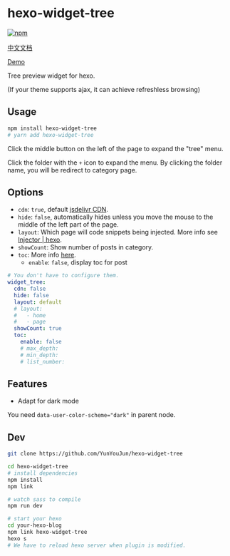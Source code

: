 # hexo-widget-tree

[![npm](https://img.shields.io/npm/v/hexo-widget-tree)](https://www.npmjs.com/package/hexo-widget-tree)

[中文文档](./README.zh.md)

[Demo](https://hexo-theme-yun.yunyoujun.cn/posts/widget-tree/)

Tree preview widget for hexo.

(If your theme supports ajax, it can achieve refreshless browsing)

## Usage

```sh
npm install hexo-widget-tree
# yarn add hexo-widget-tree
```

Click the middle button on the left of the page to expand the "tree" menu.

Click the folder with the `+` icon to expand the menu. By clicking the folder name, you will be redirect to category page.

## Options

- `cdn`: `true`, default [jsdelivr CDN](https://cdn.jsdelivr.net/npm/hexo-widget-tree).
- `hide`: `false`, automatically hides unless you move the mouse to the middle of the left part of the page.
- `layout`: Which page will code snippets being injected. More info see [Injector | hexo](https://hexo.io/api/injector.html#to-lt-string-gt).
- `showCount`: Show number of posts in category.
- `toc`: More info [here](https://hexo.io/docs/helpers#toc).
  - `enable`: `false`, display toc for post

```yaml
# You don't have to configure them.
widget_tree:
  cdn: false
  hide: false
  layout: default
  # layout:
  #   - home
  #   - page
  showCount: true
  toc:
    enable: false
    # max_depth:
    # min_depth:
    # list_number:
```

## Features

- Adapt for dark mode

You need `data-user-color-scheme="dark"` in parent node.

## Dev

```bash
git clone https://github.com/YunYouJun/hexo-widget-tree

cd hexo-widget-tree
# install dependencies
npm install
npm link

# watch sass to compile
npm run dev

# start your hexo
cd your-hexo-blog
npm link hexo-widget-tree
hexo s
# We have to reload hexo server when plugin is modified.
```
